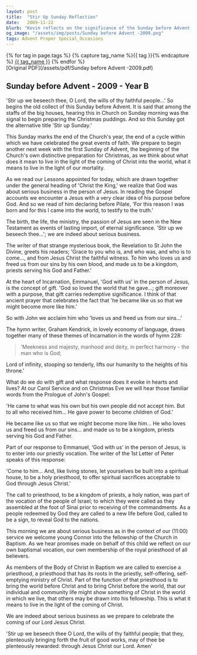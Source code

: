 ```yaml
---
layout: post
title:  "Stir Up Sunday Reflection"
date:   2009-11-22
blurb: "Kevin reflects on the significance of the Sunday before Advent, known as 'Stir Up Sunday'. He emphasizes the importance of preparing for the Incarnation and the serious business of living in the light of Christ's coming. The sermon ties the end of the Church's year to the themes of Christ the King, the gift of God's love, and our priestly vocation in response to the Incarnation."
og_image: "/assets/img/posts/Sunday before Advent -2009.png"
tags: Advent Proper Special_Occasions
---    
```

<div class="tag-pills">
  {% for tag in page.tags %}
    {% capture tag_name %}{{ tag }}{% endcapture %}
    <a href="{{ site.baseurl }}/tag/{{ tag_name | slugify }}" class="tag-pill">{{ tag_name }}</a>
  {% endfor %}
</div>
[Original PDF](/assets/pdf/Sunday before Advent -2009.pdf)

## Sunday before Advent - 2009 - Year B

'Stir up we beseech thee, O Lord, the wills of thy faithful people...' So begins the old collect of this Sunday before Advent. It is said that among the staffs of the big houses, hearing this in Church on Sunday morning was the signal to begin preparing the Christmas puddings. And so this Sunday got the alternative title 'Stir up Sunday.'

This Sunday marks the end of the Church's year, the end of a cycle within which we have celebrated the great events of faith. We prepare to begin another next week with the first Sunday of Advent, the beginning of the Church's own distinctive preparation for Christmas, as we think about what does it mean to live in the light of the coming of Christ into the world, what it means to live in the light of our mortality.

As we read our Lessons appointed for today, which are drawn together under the general heading of 'Christ the King,' we realize that God was about serious business in the person of Jesus. In reading the Gospel accounts we encounter a Jesus with a very clear idea of his purpose before God. And so we read of him declaring before Pilate, 'For this reason I was born and for this I came into the world, to testify to the truth.'

The birth, the life, the ministry, the passion of Jesus are seen in the New Testament as events of lasting import, of eternal significance. 'Stir up we beseech thee...'; we are indeed about serious business.

The writer of that strange mysterious book, the Revelation to St John the Divine, greets his readers; 'Grace to you who is, and who was, and who is to come..., and from Jesus Christ the faithful witness. To him who loves us and freed us from our sins by his own blood, and made us to be a kingdom, priests serving his God and Father.'

At the heart of Incarnation, Emmanuel, 'God with us' in the person of Jesus, is the concept of gift. 'God so loved the world that he gave...; gift moreover with a purpose, that gift carries redemptive significance. I think of that ancient prayer that celebrates the fact that 'he became like us so that we might become more like him.'

So with John we acclaim him who 'loves us and freed us from our sins...'

The hymn writer, Graham Kendrick, in lovely economy of language, draws together many of these themes of Incarnation in the words of hymn 228:

> 'Meekness and majesty,
> manhood and deity,
> in perfect harmony -
> the man who is God;

Lord of infinity, stooping so tenderly, lifts our humanity to the heights of his throne.'

What do we do with gift and what response does it evoke in hearts and lives? At our Carol Service and on Christmas Eve we will hear those familiar words from the Prologue of John's Gospel:

'He came to what was his own but his own people did not accept him. But to all who received him... He gave power to become children of God.'

He became like us so that we might become more like him... He who loves us and freed us from our sins... and made us to be a kingdom, priests serving his God and Father.

Part of our response to Emmanuel, 'God with us' in the person of Jesus, is to enter into our priestly vocation. The writer of the 1st Letter of Peter speaks of this response:

'Come to him... And, like living stones, let yourselves be built into a spiritual house, to be a holy priesthood, to offer spiritual sacrifices acceptable to God through Jesus Christ.'

The call to priesthood, to be a kingdom of priests, a holy nation, was part of the vocation of the people of Israel; to which they were called as they assembled at the foot of Sinai prior to receiving of the commandments. As a people redeemed by God they are called to a new life before God, called to be a sign, to reveal God to the nations.

This morning we are about serious business as in the context of our (11:00) service we welcome young Connor into the fellowship of the Church in Baptism. As we hear promises made on behalf of this child we reflect on our own baptismal vocation, our own membership of the royal priesthood of all believers.

As members of the Body of Christ in Baptism we are called to exercise a priesthood, a priesthood that has its roots in the priestly, self-offering, self-emptying ministry of Christ. Part of the function of that priesthood is to bring the world before Christ and to bring Christ before the world, that our individual and community life might show something of Christ in the world in which we live, that others may be drawn into his fellowship. This is what it means to live in the light of the coming of Christ.

We are indeed about serious business as we prepare to celebrate the coming of our Lord Jesus Christ.

'Stir up we beseech thee O Lord, the wills of thy faithful people; that they, plenteously bringing forth the fruit of good works, may of thee be plenteously rewarded: through Jesus Christ our Lord. Amen'
